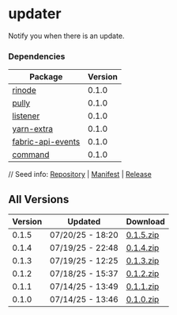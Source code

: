 # updater

Notify you when there is an update.

### Dependencies

|Package|Version|
|---|---|
|[rinode](../rinode)|0.1.0|
|[pully](../pully)|0.1.0|
|[listener](../listener)|0.1.0|
|[yarn-extra](../yarn-extra)|0.1.0|
|[fabric-api-events](../fabric-api-events)|0.1.0|
|[command](../command)|0.1.0|

// Seed info: [Repository](https://github.com/fabriccore/updater-js) | [Manifest](https://raw.githubusercontent.com/fabriccore/updater-js/refs/heads/master/package.json) | [Release](https://github.com/fabriccore/updater-js/archive/refs/heads/master.zip)

## All Versions

|Version|Updated|Download|
|---|---|---|
|0.1.5|07/20/25 - 18:20|[0.1.5.zip](./releases/0.1.5.zip)|
|0.1.4|07/19/25 - 22:48|[0.1.4.zip](./releases/0.1.4.zip)|
|0.1.3|07/19/25 - 12:25|[0.1.3.zip](./releases/0.1.3.zip)|
|0.1.2|07/18/25 - 15:37|[0.1.2.zip](./releases/0.1.2.zip)|
|0.1.1|07/14/25 - 13:49|[0.1.1.zip](./releases/0.1.1.zip)|
|0.1.0|07/14/25 - 13:46|[0.1.0.zip](./releases/0.1.0.zip)|